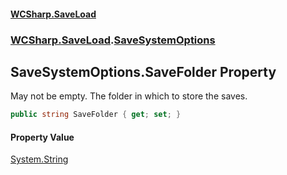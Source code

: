 #### [WCSharp\.SaveLoad](README.md 'README')
### [WCSharp\.SaveLoad](WCSharp.SaveLoad.md 'WCSharp\.SaveLoad').[SaveSystemOptions](WCSharp.SaveLoad.SaveSystemOptions.md 'WCSharp\.SaveLoad\.SaveSystemOptions')

## SaveSystemOptions\.SaveFolder Property

May not be empty\. The folder in which to store the saves\.

```csharp
public string SaveFolder { get; set; }
```

#### Property Value
[System\.String](https://learn.microsoft.com/en-us/dotnet/api/system.string 'System\.String')